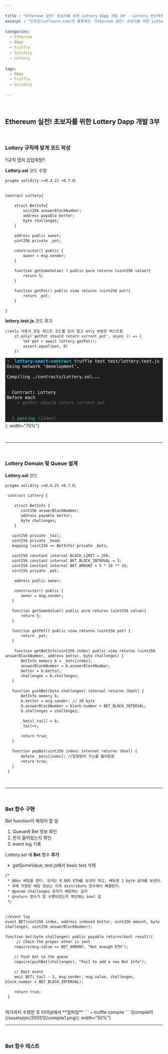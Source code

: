 ```yaml
---

title : "Ethereum 실전! 초보자를 위한 Lottery Dapp 개발 3부 - Lottery 컨트랙트 개발"
excerpt : "인프런(inflearn.com)의 블록체인 'Ethereum 실전! 초보자를 위한 Lottery Dapp 개발' 강의를 수강하며 정리한 포스팅. Truffle project 세팅부터 Lottery 개발, UI 까지의 과정을 포함한다."

categories:
  - Ethereum
  - DApp
  - Truffle
  - Solidity
  - Lottery

tags:
  - DApp
  - Truffle
  - Solidity

---
```


<br/>

Ethereum 실전! 초보자를 위한 Lottery Dapp 개발 3부
-------------------

<br/>

### Lottery 규칙에 맞게 코드 작성

!!규칙 캡처 삽입예정!!

**Lottery.sol** 코드 수정
```
pragma solidity >=0.4.21 <0.7.0;


contract Lottery{

    struct BetInfo{
        unit256 answerBlockNumber;
        address payable better;
        byte challenges;
    }

    address public owner;
    uint256 private _pot;

    constructor() public {
        owner = msg.sender;
    }

    function getSomeValue( ) public pure returns (uint256 value){
        return 5;
    }

    function getPot() public view returns (uint256 pot){
        return _pot;
    }

}
```

**lottery.test.js** 코드 추가
```
//only 사용시 모든 테스트 코드를 읽지 않고 only 부분만 테스트함
    it.only('getPot should return current pot', async () => {
        let pot = await lottery.getPot();
        assert.equal(pot, 0)
    })
```
![test4](/assets/pic/200512/test4.png){: width="70%"}


<br/>

* * *

<br/>

### Lottery Domain 및 Queue 설계

**Lottery.sol** 코드

```
pragma solidity >=0.4.21 <0.7.0;

 contract Lottery {

    struct BetInfo {
       uint256 answerBlockNumber;
       address payable bettor;
       byte challenges;
    }

   uint256 private _tail;
   uint256 private _head;
   mapping (uint256 => BetInfo) private _bets;

   uint256 constant internal BLOCK_LIMIT = 256;
   uint256 constant internal BET_BLOCK_INTERVAL = 3;
   uint256 constant internal BET_AMOUNT = 5 * 10 ** 15;
   uint256 private _pot;

    address public owner;

    constructor() public {
       owner = msg.sender;
   }

   function getSomeValue() public pure returns (uint256 value){
       return 5;
   }

   function getPot() public view returns (uint256 pot) {
       return _pot;
   }

    function getBetInfo(uint256 index) public view returns (uint256 answerBlockNumber, address bettor, byte challenges) {
       BetInfo memory b = _bets[index];
       answerBlockNumber = b.answerBlockNumber;
       bettor = b.bettor;
       challenges = b.challenges;
   }

   function pushBet(byte challenges) internal returns (bool) {
       BetInfo memory b;
       b.bettor = msg.sender; // 20 byte
       b.answerBlockNumber = block.number + BET_BLOCK_INTERVAL;
       b.challenges = challenges;

       _bets[_tail] = b;
       _tail++;

       return true;
   }

   function popBet(uint256 index) internal returns (bool) {
       delete _bets[index]; //일정량의 가스를 돌려받음
       return true;
   }
 }
```

<br/>

* * *

<br/>

### Bet 함수 구현

Bet function이 해줘야 할 일
1. Queue에 Bet 정보 확인
2. 돈이 들어왔는지 확인
3. event log 기록

Lottery.sol 에 **Bet** 함수 **추가**
- getSomeValue, test.js에서 basic test 삭제
```
/*
 * @dev 베팅을 한다. 유저는 0.005 ETH를 보내야 하고, 베팅용 1 byte 글자를 보낸다.
 * 큐에 저장된 베팅 정보는 이후 distribute 함수에서 해결된다.
 * @param challenges 유저가 베팅하는 글자
 * @return 함수가 잘 수행되었는지 확인해는 bool 값
 */


//event log
event BET(uint256 index, address indexed bettor, uint256 amount, byte challenges, uint256 answerBlockNumber);

function bet(byte challenges) public payable returns(bool result){
     // Check the proper ether is sent
    require(msg.value == BET_AMOUNT, "Not enough ETH");

    // Push bet to the queue
    require(pushBet(challenges), "Fail to add a new Bet Info");

    // Emit event
    emit BET(_tail - 1, msg.sender, msg.value, challenges, block.number + BET_BLOCK_INTERVAL);

    return true;
 }
```
<br/>
여기까지 수행한 후 터미널에서 **컴파일**
```
~ truffle compile
```
![compile1](/assets/pic/200512/compile1.png){: width="50%"}

<br/>

* * *

<br/>

### Bet 함수 테스트




<br/>
<br/>
<br/>
